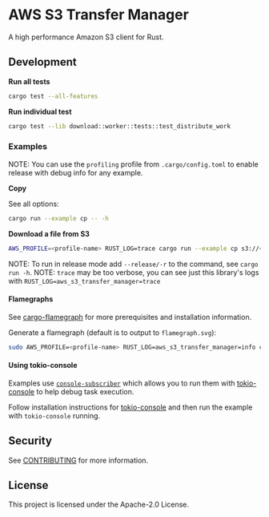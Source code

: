 # AWS S3 Transfer Manager

A high performance Amazon S3 client for Rust.


## Development

**Run all tests**

```sh
cargo test --all-features
```

**Run individual test**

```sh
cargo test --lib download::worker::tests::test_distribute_work
```

### Examples

NOTE: You can use the `profiling` profile from `.cargo/config.toml` to enable release with debug info for any example.

**Copy**

See all options:
```sh
cargo run --example cp -- -h
```

**Download a file from S3**

```sh
AWS_PROFILE=<profile-name> RUST_LOG=trace cargo run --example cp s3://<my-bucket>/<my-key> /local/path/<filename>
```

NOTE: To run in release mode add `--release/-r` to the command, see `cargo run -h`.
NOTE: `trace` may be too verbose, you can see just this library's logs with `RUST_LOG=aws_s3_transfer_manager=trace`

#### Flamegraphs

See [cargo-flamegraph](https://github.com/flamegraph-rs/flamegraph) for more prerequisites and installation information.

Generate a flamegraph (default is to output to `flamegraph.svg`):

```sh
sudo AWS_PROFILE=<profile-name> RUST_LOG=aws_s3_transfer_manager=info cargo flamegraph --profile profiling --example cp -- s3://test-sdk-rust-aaron/mb-128.dat /tmp/mb-128.dat
```

#### Using tokio-console

Examples use [`console-subscriber`](https://crates.io/crates/console-subscriber) which allows you to run them with
[tokio-console](https://github.com/tokio-rs/console) to help debug task execution.


Follow installation instructions for [tokio-console](https://github.com/tokio-rs/console) and then run the
example with `tokio-console` running.


## Security

See [CONTRIBUTING](CONTRIBUTING.md#security-issue-notifications) for more information.

## License

This project is licensed under the Apache-2.0 License.
